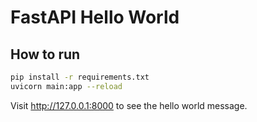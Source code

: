 # FastAPI Hello World

## How to run

```bash
pip install -r requirements.txt
uvicorn main:app --reload
```

Visit http://127.0.0.1:8000 to see the hello world message. 
